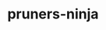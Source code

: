 ---
title: "pruners-ninja"
layout: cache
categories: [package, develop-2023-12-17]
meta: {"versions": ["1.0.1"], "compilers": ["gcc@=11.4.0", "gcc@=9.4.0", "oneapi@=2023.2.0"], "oss": ["ubuntu20.04"], "platforms": ["linux"], "targets": ["neoverse_v1", "ppc64le", "x86_64_v3"], "stacks": ["e4s", "e4s-neoverse_v1", "e4s-oneapi", "e4s-power", "root"], "num_specs": 4, "num_specs_by_stack": {"e4s-neoverse_v1": 1, "root": 4, "e4s-power": 1, "e4s": 1, "e4s-oneapi": 1}}
spec_details: [{"hash": "3wjy5zsaz7gh2qa5gq4togmpa2q3ct3n", "compiler": "gcc@=11.4.0", "versions": ["1.0.1"], "os": "ubuntu20.04", "platform": "linux", "target": "neoverse_v1", "variants": ["build_system=autotools", "patches=66619be"], "stacks": ["e4s-neoverse_v1", "root"], "size": "-", "tarball": "https://binaries.spack.io/releases/develop-2023-12-17/build_cache/linux-ubuntu20.04-neoverse_v1/gcc-11.4.0/pruners-ninja-1.0.1/linux-ubuntu20.04-neoverse_v1-gcc-11.4.0-pruners-ninja-1.0.1-3wjy5zsaz7gh2qa5gq4togmpa2q3ct3n.spack"}, {"hash": "2mpryjtjglpa5fwynchdur3hr2gqjb5z", "compiler": "gcc@=9.4.0", "versions": ["1.0.1"], "os": "ubuntu20.04", "platform": "linux", "target": "ppc64le", "variants": ["build_system=autotools", "patches=66619be"], "stacks": ["e4s-power", "root"], "size": "-", "tarball": "https://binaries.spack.io/releases/develop-2023-12-17/build_cache/linux-ubuntu20.04-ppc64le/gcc-9.4.0/pruners-ninja-1.0.1/linux-ubuntu20.04-ppc64le-gcc-9.4.0-pruners-ninja-1.0.1-2mpryjtjglpa5fwynchdur3hr2gqjb5z.spack"}, {"hash": "v3hbjb2awpk234mml2vxt3yk2q77o3ru", "compiler": "gcc@=11.4.0", "versions": ["1.0.1"], "os": "ubuntu20.04", "platform": "linux", "target": "x86_64_v3", "variants": ["build_system=autotools", "patches=66619be"], "stacks": ["e4s", "root"], "size": "-", "tarball": "https://binaries.spack.io/releases/develop-2023-12-17/build_cache/linux-ubuntu20.04-x86_64_v3/gcc-11.4.0/pruners-ninja-1.0.1/linux-ubuntu20.04-x86_64_v3-gcc-11.4.0-pruners-ninja-1.0.1-v3hbjb2awpk234mml2vxt3yk2q77o3ru.spack"}, {"hash": "d57rnr6a2s6xvf76vnyam5idnmil7oyc", "compiler": "oneapi@=2023.2.0", "versions": ["1.0.1"], "os": "ubuntu20.04", "platform": "linux", "target": "x86_64_v3", "variants": ["build_system=autotools", "patches=66619be"], "stacks": ["root", "e4s-oneapi"], "size": "-", "tarball": "https://binaries.spack.io/releases/develop-2023-12-17/build_cache/linux-ubuntu20.04-x86_64_v3/oneapi-2023.2.0/pruners-ninja-1.0.1/linux-ubuntu20.04-x86_64_v3-oneapi-2023.2.0-pruners-ninja-1.0.1-d57rnr6a2s6xvf76vnyam5idnmil7oyc.spack"}]
---